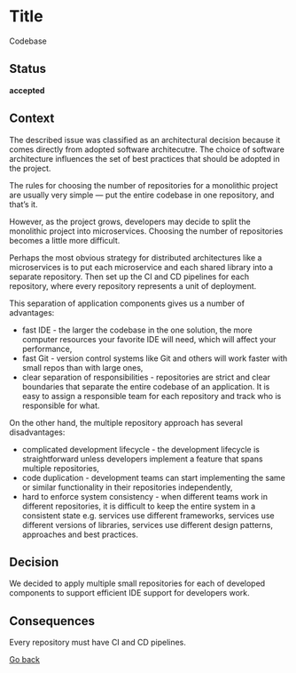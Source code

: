 # Title

Codebase

## Status

**accepted**

## Context

The described issue was classified as an architectural decision because it comes directly from adopted software architecutre. The choice of software architecture influences the set of best practices that should be adopted in the project.  

The rules for choosing the number of repositories for a monolithic project are usually very simple — put the entire codebase in one repository, and that’s it.  

However, as the project grows, developers may decide to split the monolithic project into microservices. Choosing the number of repositories becomes a little more difficult. 

Perhaps the most obvious strategy for distributed architectures like a microservices is to put each microservice and each shared library into a separate repository. Then set up the CI and CD pipelines for each repository, where every repository represents a unit of deployment.  

This separation of application components gives us a number of advantages:  
* fast IDE - the larger the codebase in the one solution, the more computer resources your favorite IDE will need, which will affect your performance,  
* fast Git - version control systems like Git and others will work faster with small repos than with large ones,  
* clear separation of responsibilities - repositories are strict and clear boundaries that separate the entire codebase of an application. It is easy to assign a responsible team for each repository and track who is responsible for what.  

On the other hand, the multiple repository approach has several disadvantages:
* complicated development lifecycle - the development lifecycle is straightforward unless developers implement a feature that spans multiple repositories,  
* code duplication - development teams can start implementing the same or similar functionality in their repositories independently,  
* hard to enforce system consistency - when different teams work in different repositories, it is difficult to keep the entire system in a consistent state e.g. services use different frameworks, 
services use different versions of libraries, services use different design patterns, approaches and best practices.  

## Decision

We decided to apply multiple small repositories for each of developed components to support efficient IDE support for developers work.  

## Consequences

Every repository must have CI and CD pipelines.  

[Go back](./README.md)
